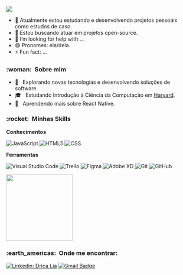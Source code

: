 ![](https://komarev.com/ghpvc/?username=dricalia&color=006bed)

- 🔭 Atualmente estou estudando e desenvolvendo projetos pessoais como estudos de caso.
- 👯 Estou buscando atuar em projetos open-source.
- 🤔 I’m looking for help with ...
- 😄 Pronomes: ela/dela.
- ⚡ Fun fact: ...

<h3> :woman: &nbsp;Sobre mim </h3>

- 🤔 &nbsp; Explorando novas tecnologias e desenvolvendo soluções de software.
- 🎓 &nbsp; Estudando Introdução à Ciência da Computação em <a href="https://www.edx.org/course/introduction-computer-science-harvardx-cs50x">Harvard</a>.
- 🌱 &nbsp; Aprendendo mais sobre React Native.

<h3> :rocket: &nbsp;Minhas Skills </h3>

**Conhecimentos**

  ![JavaScript](https://img.shields.io/badge/-JavaScript-333333?style=flat&logo=javascript)
  ![HTML5](https://img.shields.io/badge/-HTML5-333333?style=flat&logo=HTML5)
  ![CSS](https://img.shields.io/badge/-CSS-333333?style=flat&logo=CSS3&logoColor=1572B6)



**Ferramentas**

  ![Visual Studio Code](https://img.shields.io/badge/-Visual%20Studio%20Code-333333?style=flat&logo=visual-studio-code&logoColor=007ACC)
  ![Trello](https://img.shields.io/badge/-Trello-333333?style=flat&logo=trello&logoColor=007ACC)
  ![Figma](https://img.shields.io/badge/-Figma-333333?style=flat&logo=figma&logoColor=007ACC)
  ![Adobe XD](https://img.shields.io/badge/-Adobe%20XD-333333?style=flat&logo=adobe-xd&logoColor=007ACC)
  ![Git](https://img.shields.io/badge/-Git-333333?style=flat&logo=git)
  ![GitHub](https://img.shields.io/badge/-GitHub-333333?style=flat&logo=github)
<br/>

<a href="https://github.com/dricalia">
  <img height="180em" src="https://github-readme-stats.vercel.app/api?username=dricalia&theme=dracula&show_icons=true" />
</a>

<br/>

<h3> :earth_americas: &nbsp;Onde me encontrar: </h3> 

[![Linkedin: Drica Lia](https://img.shields.io/badge/-dricalia-blue?style=flat-square&logo=Linkedin&logoColor=white&link=https://www.linkedin.com/in/dricalia/)](https://www.linkedin.com/in/dricalia/)
[![Gmail Badge](https://img.shields.io/badge/-dricaliasimoes@email.com-006bed?style=flat-square&logo=Gmail&logoColor=white&link=mailto:dricaliasimoes@gmail.com)](mailto:dricaliasimoes@gmail.com)

